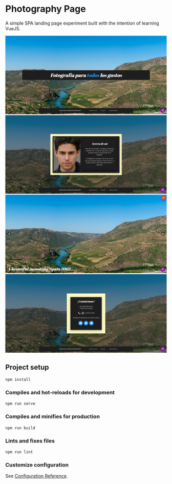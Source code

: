 # Photography Page

A simple SPA landing page experiment built with the intention of learning VueJS. 

<img src="./screenshots/0.png"/>
<img src="./screenshots/1.png"/>
<img src="./screenshots/2.png"/>
<img src="./screenshots/3.png"/>

## Project setup
```
npm install
```

### Compiles and hot-reloads for development
```
npm run serve
```

### Compiles and minifies for production
```
npm run build
```

### Lints and fixes files
```
npm run lint
```

### Customize configuration
See [Configuration Reference](https://cli.vuejs.org/config/).
